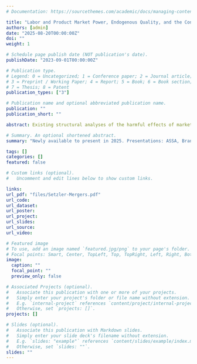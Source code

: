 ```yaml
---
# Documentation: https://sourcethemes.com/academic/docs/managing-content/

title: "Labor and Product Market Power, Endogenous Quality, and the Consolidation of the US Hospital Industry"
authors: [admin]
date: "2025-08-20T00:00:00Z"
doi: ""
weight: 1

# Schedule page publish date (NOT publication's date).
publishDate: "2023-09-01T00:00:00Z"

# Publication type.
# Legend: 0 = Uncategorized; 1 = Conference paper; 2 = Journal article;
# 3 = Preprint / Working Paper; 4 = Report; 5 = Book; 6 = Book section;
# 7 = Thesis; 8 = Patent
publication_types: ["3"]

# Publication name and optional abbreviated publication name.
publication: ""
publication_short: ""

abstract: Existing structural analyses of the harmful effects of market consolidation focus on either labor or product markets in isolation. This paper develops a unified framework for merger evaluation in which firms exercise both oligopoly and oligopsony power, finding that they amplify each other's harmful effects on workers and consumers. The model allows firms to endogenously choose product quality, and shows how labor market power distorts quality provision. I test and quantify the model predictions for the recent consolidation of the US hospital industry. With panel data on all US hospitals from 1996-2022, I estimate a difference-in-differences design for nearly 150 high-concentration within-market mergers. Mergers reduce patient volume, increase prices, reduce employment, lower wages, and deteriorate quality of care, resulting in higher patient mortality. After recovering the structural parameters, the estimated model replicates observed merger impacts. Counterfactual exercises reveal that ignoring increased labor (product) concentration would under-predict harm to consumers (workers).

# Summary. An optional shortened abstract.
summary: "Newly available to present in 2025. Presentations: ASSA, Brandeis, Leuven, Michigan, MIT, Ohio State, Princeton, Stanford, UEA. *Working paper now available to download.*"

tags: []
categories: []
featured: false

# Custom links (optional).
#   Uncomment and edit lines below to show custom links.

links: 
url_pdf: "files/Setzler-Mergers.pdf"
url_code:
url_dataset:
url_poster:
url_project:
url_slides:
url_source:
url_video:

# Featured image
# To use, add an image named `featured.jpg/png` to your page's folder. 
# Focal points: Smart, Center, TopLeft, Top, TopRight, Left, Right, BottomLeft, Bottom, BottomRight.
image:
  caption: ""
  focal_point: ""
  preview_only: false

# Associated Projects (optional).
#   Associate this publication with one or more of your projects.
#   Simply enter your project's folder or file name without extension.
#   E.g. `internal-project` references `content/project/internal-project/index.md`.
#   Otherwise, set `projects: []`.
projects: []

# Slides (optional).
#   Associate this publication with Markdown slides.
#   Simply enter your slide deck's filename without extension.
#   E.g. `slides: "example"` references `content/slides/example/index.md`.
#   Otherwise, set `slides: ""`.
slides: ""
---
```

